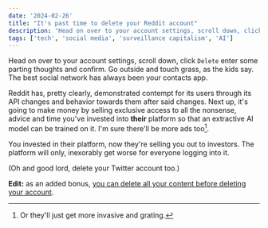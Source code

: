 ```yaml
---
date: '2024-02-26'
title: "It's past time to delete your Reddit account"
description: 'Head on over to your account settings, scroll down, click `Delete` enter some parting thoughts and confirm. Go outside and touch grass, as the kids say. The best social network has always been your contacts app.'
tags: ['tech', 'social media', 'surveillance capitalism', 'AI']
---
```

Head on over to your account settings, scroll down, click `Delete` enter some parting thoughts and confirm. Go outside and touch grass, as the kids say. The best social network has always been your contacts app.<!-- excerpt -->

Reddit has, pretty clearly, demonstrated contempt for its users through its API changes and behavior towards them after said changes. Next up, it's going to make money by selling exclusive access to all the nonsense, advice and time you've invested into **their** platform so that an extractive AI model can be trained on it. I'm sure there'll be more ads too[^1].

You invested in their platform, now they're selling you out to investors. The platform will only, inexorably get worse for everyone logging into it.

(Oh and good lord, delete your Twitter account too.)

**Edit:** as an added bonus, [you can delete all your content before deleting your account](https://github.com/j0be/PowerDeleteSuite).

[^1]: Or they'll just get more invasive and grating.